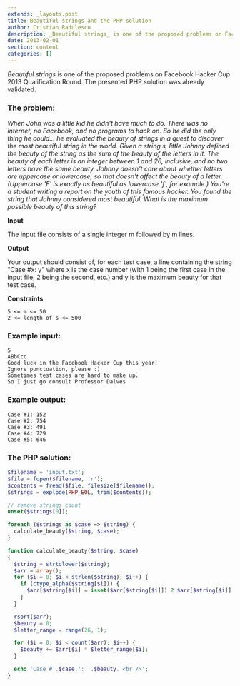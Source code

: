 ```yaml
---
extends: _layouts.post
title: Beautiful strings and the PHP solution
author: Cristian Radulescu
description: _Beautiful strings_ is one of the proposed problems on Facebook Hacker Cup 2013 Qualification Round
date: 2013-02-01
section: content
categories: []
---
```

*Beautiful strings* is one of the proposed problems on&nbsp;Facebook Hacker Cup 2013 Qualification Round. The presented PHP solution was already validated.

### The problem:
*When John was a little kid he didn't have much to do. There was no internet, no Facebook, and no programs to hack on. So he did the only thing he could... he evaluated the beauty of strings in a quest to discover the most beautiful string in the world.
Given a string s, little Johnny defined the beauty of the string as the sum of the beauty of the letters in it.
The beauty of each letter is an integer between 1 and 26, inclusive, and no two letters have the same beauty. Johnny doesn't care about whether letters are uppercase or lowercase, so that doesn't affect the beauty of a letter. (Uppercase 'F' is exactly as beautiful as lowercase 'f', for example.)
You're a student writing a report on the youth of this famous hacker. You found the string that Johnny considered most beautiful. What is the maximum possible beauty of this string?*

**Input**

The input file consists of a single integer m followed by m lines.

**Output**

Your output should consist of, for each test case, a line containing the string "Case #x: y" where x is the case number (with 1 being the first case in the input file, 2 being the second, etc.) and y is the maximum beauty for that test case.

**Constraints**
```
5 <= m <= 50
2 <= length of s <= 500
```

### Example input:
```
5
ABbCcc
Good luck in the Facebook Hacker Cup this year!
Ignore punctuation, please :)
Sometimes test cases are hard to make up.
So I just go consult Professor Dalves
```

### Example output:
```
Case #1: 152
Case #2: 754
Case #3: 491
Case #4: 729
Case #5: 646
```

### The PHP solution:

```php
$filename = 'input.txt';
$file = fopen($filename, 'r');
$contents = fread($file, filesize($filename));
$strings = explode(PHP_EOL, trim($contents));

// remove strings count
unset($strings[0]);

foreach ($strings as $case => $string) {
  calculate_beauty($string, $case);
}

function calculate_beauty($string, $case)
{
  $string = strtolower($string);
  $arr = array();
  for ($i = 0; $i < strlen($string); $i++) {
    if (ctype_alpha($string[$i])) {
      $arr[$string[$i]] = isset($arr[$string[$i]]) ? $arr[$string[$i]] + 1 : 1;
    }
  }

  rsort($arr);
  $beauty = 0;
  $letter_range = range(26, 1);

  for ($i = 0; $i < count($arr); $i++) {
    $beauty += $arr[$i] * $letter_range[$i];
  }

  echo 'Case #'.$case.': '.$beauty.'<br />';
}
```
